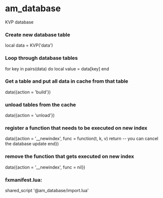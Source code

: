 # am_database
KVP database

### Create new database table 
local data = KVP('data')

### Loop through database tables 
for key in pairs(data) do 
    local value = data[key]
end  

### Get a table and put all data in cache from that table  
data({action = 'build'})

### unload tables from the cache 
data({action = 'unload'}) 

### register a function that needs to be executed on new index 
data({action = '__newindex', func = function(t, k, v)
    return -- you can cancel the database update 
end})

### remove the function that gets executed on new index 
data({action = '__newindex', func = nil})

### fxmanifest.lua: 
shared_script '@am_database/import.lua'
